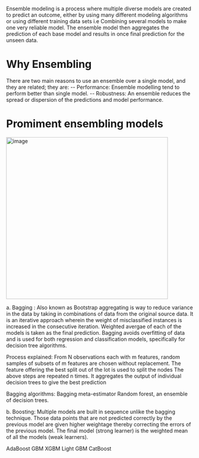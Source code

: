 
Ensemble modeling is a process where multiple diverse models are created to predict an outcome, either by using many different 
modeling algorithms or using different training data sets i.e Combining several models to make one very reliable model. 
The ensemble model then aggregates the prediction of each base model and results in once final prediction for the unseen data.

# Why Ensembling
There are two main reasons to use an ensemble over a single model, and they are related; they are: 
-- Performance: Ensemble modelling tend to perform better than single model.
-- Robustness: An ensemble reduces the spread or dispersion of the predictions and model performance.

# Promiment ensembling models
 
   <img width="435" alt="image" src="https://user-images.githubusercontent.com/31846843/172523720-fdc30863-9af3-4ec2-b9f1-1327ada752e9.png">

a. Bagging : Also known as Bootstrap aggregating is way to reduce variance in the data by taking in combinations of data from the original source data.
   It is an iterative approach wherein the weight of misclassified instances is increased in the consecutive iteration. Weighted avergae of each of the 
   models is taken as the final prediction. Bagging avoids overfitting of data and is used for both regression and classification models, 
   specifically for decision tree algorithms.
   
   Process explained:
   From N observations each with m features, random samples of subsets of m features are chosen without replacement.
   The feature offering the best split out of the lot is used to split the nodes
   The above steps are repeated n times. It aggregates the output of individual decision trees to give the best prediction

   Bagging algorithms:
   Bagging meta-estimator
   Random forest, an ensemble of decision trees.

b. Boosting:
   Multiple models are built in sequence unlike the bagging technique. Those data points that are not predicted correctly by the previous
   model are given higher weightage thereby correcting the errors of the previous model. The final model (strong learner) is the weighted 
   mean of all the models (weak learners).
   
   AdaBoost
   GBM
   XGBM
   Light GBM
   CatBoost
